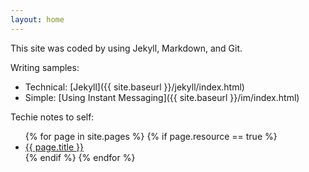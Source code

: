 ```yaml
---
layout: home
---
```

This site was coded by using Jekyll, Markdown, and Git.

Writing samples: 

* Technical: [Jekyll]({{ site.baseurl }}/jekyll/index.html)
* Simple: [Using Instant Messaging]({{ site.baseurl }}/im/index.html)

Techie notes to self:

<div id="grid">
	<ul id = "limheight">
	{% for page in site.pages %}
	  {% if page.resource == true %}
	    <div class="item">
	      <li><a href="{{ site.baseurl }}{{ page.url }}">{{ page.title }}</a></li>
	    </div>
	  {% endif %}
	{% endfor %}
	</ul>
</div>

<div>
	<script>
  (function() {
    var cx = '006793602710358171439:8vsbxk9foow';
    var gcse = document.createElement('script');
    gcse.type = 'text/javascript';
    gcse.async = true;
    gcse.src = 'https://cse.google.com/cse.js?cx=' + cx;
    var s = document.getElementsByTagName('script')[0];
    s.parentNode.insertBefore(gcse, s);
  })();
</script>
<gcse:search></gcse:search>
</div>